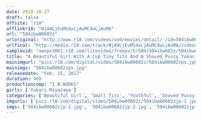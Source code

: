 ```yaml
---
date: 2018-10-27
draft: false
affsite: "r18"
afflinkr18: "NjA4LjEuMS4xLjAuMC4wLjAuMA"
url: "504ibw00602z"
urloriginal: "http://www.r18.com/videos/vod/movies/detail/-/id=504ibw00602z"
urlfinal: "http://media.r18.com/track/NjA4LjEuMS4xLjAuMC4wLjAuMA/videos/vod/movies/detail/-/id=504ibw00602z"
samplevid: "awspv3001.r18.com/litevideo/freepv/5/504/504ibw602z/504ibw602z_dmb_w.mp4"
title: "A Beautiful Girl With A Cup Tiny Tits And A Shaved Pussy Yukari Miyazawa 8 Hours"
mainimgurl: "pics.r18.com/digital/video/504ibw00602z/504ibw00602zps.jpg"
mainimgs: "504ibw00602zps.jpg"
releasedate: "Feb. 15, 2017"
duration: 480
productioncomp: "I.B.WORKS"
girls: ['Yukari Miyazawa']
categories: ['Beautiful Girl', 'Small Tits', 'Youthful', 'Shaved Pussy', 'Featured Actress', 'Sister', 'Over 4 Hours', 'Hi-Def', 'Actress Best Compilation']
imgurls: ['pics.r18.com/digital/video/504ibw00602z/504ibw00602zjp-1.jpg', 'pics.r18.com/digital/video/504ibw00602z/504ibw00602zjp-2.jpg', 'pics.r18.com/digital/video/504ibw00602z/504ibw00602zjp-3.jpg', 'pics.r18.com/digital/video/504ibw00602z/504ibw00602zjp-4.jpg', 'pics.r18.com/digital/video/504ibw00602z/504ibw00602zjp-5.jpg', 'pics.r18.com/digital/video/504ibw00602z/504ibw00602zjp-6.jpg', 'pics.r18.com/digital/video/504ibw00602z/504ibw00602zjp-7.jpg', 'pics.r18.com/digital/video/504ibw00602z/504ibw00602zjp-8.jpg', 'pics.r18.com/digital/video/504ibw00602z/504ibw00602zjp-9.jpg', 'pics.r18.com/digital/video/504ibw00602z/504ibw00602zjp-10.jpg', 'pics.r18.com/digital/video/504ibw00602z/504ibw00602zjp-11.jpg', 'pics.r18.com/digital/video/504ibw00602z/504ibw00602zjp-12.jpg', 'pics.r18.com/digital/video/504ibw00602z/504ibw00602zjp-13.jpg', 'pics.r18.com/digital/video/504ibw00602z/504ibw00602zjp-14.jpg', 'pics.r18.com/digital/video/504ibw00602z/504ibw00602zjp-15.jpg', 'pics.r18.com/digital/video/504ibw00602z/504ibw00602zjp-16.jpg', 'pics.r18.com/digital/video/504ibw00602z/504ibw00602zjp-17.jpg', 'pics.r18.com/digital/video/504ibw00602z/504ibw00602zjp-18.jpg', 'pics.r18.com/digital/video/504ibw00602z/504ibw00602zjp-19.jpg', 'pics.r18.com/digital/video/504ibw00602z/504ibw00602zjp-20.jpg']
imgs: ['504ibw00602zjp-1.jpg', '504ibw00602zjp-2.jpg', '504ibw00602zjp-3.jpg', '504ibw00602zjp-4.jpg', '504ibw00602zjp-5.jpg', '504ibw00602zjp-6.jpg', '504ibw00602zjp-7.jpg', '504ibw00602zjp-8.jpg', '504ibw00602zjp-9.jpg', '504ibw00602zjp-10.jpg', '504ibw00602zjp-11.jpg', '504ibw00602zjp-12.jpg', '504ibw00602zjp-13.jpg', '504ibw00602zjp-14.jpg', '504ibw00602zjp-15.jpg', '504ibw00602zjp-16.jpg', '504ibw00602zjp-17.jpg', '504ibw00602zjp-18.jpg', '504ibw00602zjp-19.jpg', '504ibw00602zjp-20.jpg']
---
```

